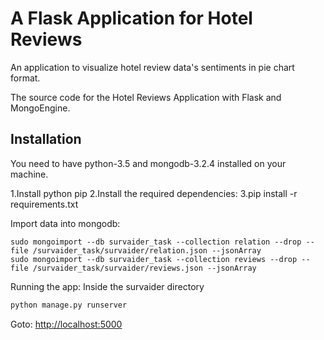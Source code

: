 A Flask Application for Hotel Reviews
=====================================
An application to visualize hotel review data's sentiments in pie chart format.

The source code for the Hotel Reviews Application with Flask and MongoEngine.

Installation
------------

You need to have python-3.5 and mongodb-3.2.4 installed on your machine.

1.Install python  pip
2.Install the required dependencies: 
3.pip install -r requirements.txt

Import data into mongodb:

```
sudo mongoimport --db survaider_task --collection relation --drop --file /survaider_task/survaider/relation.json --jsonArray
sudo mongoimport --db survaider_task --collection reviews --drop --file /survaider_task/survaider/reviews.json --jsonArray
```

Running the app:
Inside the survaider directory

```python
python manage.py runserver
```

Goto: [http://localhost:5000](http://localhost:5000)
